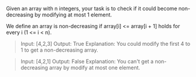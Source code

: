 Given an array with n integers, your task is to check if it could become non-decreasing by modifying at most 1 element.

We define an array is non-decreasing if array[i] <= array[i + 1] holds for every i (1 <= i < n).

> Input: [4,2,3]
> Output: True
> Explanation: You could modify the first 4 to 1 to get a non-decreasing array.


> Input: [4,2,1]
> Output: False
> Explanation: You can't get a non-decreasing array by modify at most one element.

